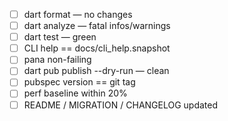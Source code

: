 - [ ] dart format — no changes
- [ ] dart analyze — fatal infos/warnings
- [ ] dart test — green
- [ ] CLI help == docs/cli_help.snapshot
- [ ] pana non-failing
- [ ] dart pub publish --dry-run — clean
- [ ] pubspec version == git tag
- [ ] perf baseline within 20%
- [ ] README / MIGRATION / CHANGELOG updated
